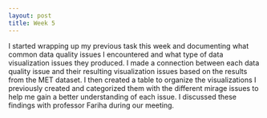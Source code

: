 ```yaml
---
layout: post
title: Week 5
---
```


I started wrapping up my previous task this week and documenting what common data quality issues I encountered and what type of data visualization issues they produced. I made a connection between each data quality issue and their resulting visualization issues based on the results from the MET dataset. I then created a table to organize the visualizations I previously created and categorized them with the different mirage issues to help me gain a better understanding of each issue. I discussed these findings with professor Fariha during our meeting. 

